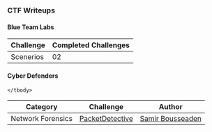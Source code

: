 ### CTF Writeups

<h4>Blue Team Labs</h4>
<table>
    <thead>
        <tr>
            <th>Challenge</th>
            <th>Completed Challenges</th>
        </tr>
    </thead>
    <tbody>
        <td>Scenerios</td>
        <td>02</td>
    </tbody>
</table>

<h4>Cyber Defenders</h4>
<table>
    <thead>
        <tr>
            <th>Category</th>
            <th>Challenge</th>
            <th>Author</th>
        </tr>
    </thead>
    <tbody>
        <tr>
            <td>Network Forensics</td>
            <td><a href="https://github.com/OpeDavid-SOC/CTF-Writeups/tree/main/CyberDefendersLabs/PacketDetective_Lab">PacketDetective</a></td>
            <td><a href="https://twitter.com/SBousseaden">Samir Bousseaden</a></td>
        </tr>
 
    </tbody>
</table>

